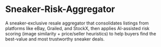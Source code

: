 # Sneaker-Risk-Aggregator
A sneaker-exclusive resale aggregator that consolidates listings from platforms like eBay, Grailed, and StockX, then applies AI-assisted risk scoring (image similarity + price/seller heuristics) to help buyers find the best-value and most trustworthy sneaker deals.
